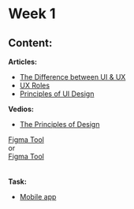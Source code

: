 # Week 1 

## Content:

 **Articles:**
- [The Difference between UI & UX](https://www.interaction-design.org/literature/article/ux-vs-ui-what-s-the-difference)
- [UX Roles](https://www.interaction-design.org/literature/topics/ux-roles#:~:text=UX%20roles%20describe%20the%20various,of%20the%20ideal%20design%20process)
- [Principles of UI Design](https://uxplanet.org/7-key-principles-of-ui-design-fbf05f5805f)

 **Vedios:**
- [The Principles of Design](https://www.youtube.com/watch?v=9EPTM91TBDU)


[Figma Tool](https://www.youtube.com/watch?v=-8hP9M-EstY&t=1321s)<br>
or <br>
[Figma Tool](https://www.youtube.com/watch?v=kbZejnPXyLM)<br>
 <br><br>
 **Task:**
 - [Mobile app](https://dribbble.com/shots/19021013-Mobile-App-iOS-Android-UI)


    


